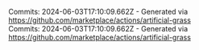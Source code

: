 Commits: 2024-06-03T17:10:09.662Z - Generated via https://github.com/marketplace/actions/artificial-grass
<br>
Commits: 2024-06-03T17:10:09.662Z - Generated via https://github.com/marketplace/actions/artificial-grass
<br>
